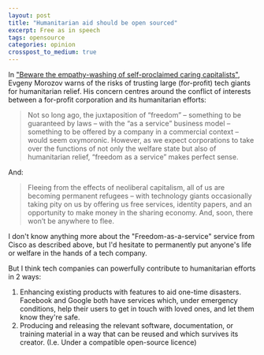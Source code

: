 ```yaml
---
layout: post
title: "Humanitarian aid should be open sourced"
excerpt: Free as in speech
tags: opensource
categories: opinion
crosspost_to_medium: true
---
```


In ​["Beware the empathy-washing of self-proclaimed caring capitalists"](https://www.theguardian.com/commentisfree/2016/jul/02/beware-technology-giants-claiming-compassion-for-refugees-evgeny-morozov), Evgeny Morozov warns of the risks of trusting large (for-profit) tech giants for humanitarian relief. His concern centres around the conflict of interests between a for-profit corporation and its humanitarian efforts:

> Not so long ago, the juxtaposition of “freedom” – something to be guaranteed by laws – with the “as a service” business model – something to be offered by a company in a commercial context – would seem oxymoronic. However, as we expect corporations to take over the functions of not only the welfare state but also of humanitarian relief, “freedom as a service” makes perfect sense.

And:

> Fleeing from the effects of neoliberal capitalism, all of us are becoming permanent refugees – with technology giants occasionally taking pity on us by offering us free services, identity papers, and an opportunity to make money in the sharing economy. And, soon, there won’t be anywhere to flee.

I don't know anything more about the "Freedom-as-a-service" service from Cisco as described above, but I'd hesitate to permanently put anyone's life or welfare in the hands of a tech company.

But I think tech companies can powerfully contribute to humanitarian efforts in 2 ways:

1. Enhancing existing products with features to aid one-time disasters. Facebook and Google both have services which, under emergency conditions, help their users to get in touch with loved ones, and let them know they're safe.
2. Producing and releasing the relevant software, documentation, or training material  in a way that can be reused and which survives its creator. (I.e. Under a compatible open-source licence)
